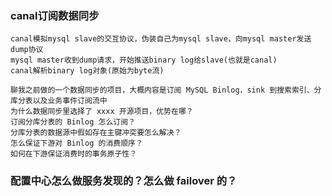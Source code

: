### canal订阅数据同步

    canal模拟mysql slave的交互协议，伪装自己为mysql slave，向mysql master发送dump协议
    mysql master收到dump请求，开始推送binary log给slave(也就是canal)
    canal解析binary log对象(原始为byte流)

    聊我之前做的一个数据同步的项目，大概内容是订阅 MySQL Binlog，sink 到搜索索引、分库分表以及业务事件订阅流中
    为什么数据同步里选择了 xxxx 开源项目，优势在哪？
    订阅分库分表的 Binlog 怎么订阅？
    分库分表的数据源中假如存在主键冲突要怎么解决？
    怎么保证下游对 Binlog 的消费顺序？
    如何在下游保证消费时的事务原子性？

### 配置中心怎么做服务发现的？怎么做 failover 的？